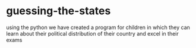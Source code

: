 # guessing-the-states
using the python we have created a program for children in which they can learn about their political distribution of their country and excel in their exams
